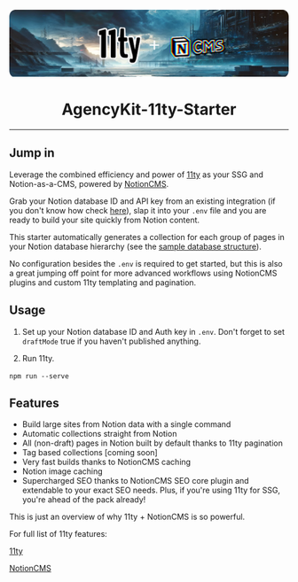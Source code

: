 <p align="center">

  <img src="/public/agencykit-11ty-starter.png">

  <h1 align="center">AgencyKit-11ty-Starter</h1>

</p>

---

## Jump in

Leverage the combined efficiency and power of [11ty](https://www.11ty.dev/) as your SSG and Notion-as-a-CMS, powered by [NotionCMS](https://www.agencykit.so/notion-cms/guide/).

Grab your Notion database ID and API key from an existing integration (if you don't know how check [here](https://www.agencykit.so/notion-cms/quickstart/#create-notion-integration)), slap it into your `.env` file and you are ready to build your site quickly from Notion content.

This starter automatically generates a collection for each group of pages in your Notion database hierarchy (see the [sample database structure](https://cooked-shovel-3c3.notion.site/NotionCMS-Quickstart-Database-Template-719f1f9d1547465d96bcd7e80333c831?pvs=4)).

No configuration besides the `.env` is required to get started, but this is also a great jumping off point for more advanced workflows using NotionCMS plugins and custom 11ty templating and pagination.

## Usage

1. Set up your Notion database ID and Auth key in `.env`. Don't forget to set `draftMode` true if you haven't published anything.

2. Run 11ty.

```npm run --serve```

## Features

- Build large sites from Notion data with a single command
- Automatic collections straight from Notion
- All (non-draft) pages in Notion built by default thanks to 11ty pagination
- Tag based collections [coming soon]
- Very fast builds thanks to NotionCMS caching
- Notion image caching
- Supercharged SEO thanks to NotionCMS SEO core plugin and extendable to your exact SEO needs. Plus, if you're using 11ty for SSG, you're ahead of the pack already!

This is just an overview of why 11ty + NotionCMS is so powerful.

For full list of 11ty features:

[11ty](https://www.11ty.dev/docs/)

[NotionCMS](https://www.agencykit.so/notion-cms/guide/#core-features)
